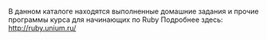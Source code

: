 В данном каталоге находятся выполненные домашние задания и прочие программы курса для начинающих по Ruby
Подробнее здесь: http://ruby.unium.ru/
